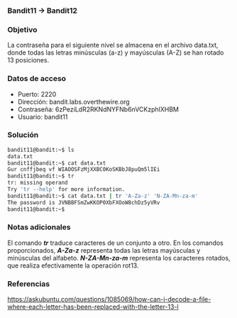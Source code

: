 ### Bandit11 -> Bandit12

### Objetivo
La contraseña para el siguiente nivel se almacena en el archivo data.txt, donde todas las letras minúsculas (a-z) y mayúsculas (A-Z) se han rotado 13 posiciones.
### Datos de acceso
- Puerto: 2220
- Dirección: bandit.labs.overthewire.org
- Contraseña: 6zPeziLdR2RKNdNYFNb6nVCKzphlXHBM
- Usuario: bandit11
### Solución

```bash
bandit11@bandit:~$ ls
data.txt
bandit11@bandit:~$ cat data.txt
Gur cnffjbeq vf WIAOOSFzMjXXBC0KoSKBbJ8puQm5lIEi
bandit11@bandit:~$ tr
tr: missing operand
Try 'tr --help' for more information.
bandit11@bandit:~$ cat data.txt | tr 'A-Za-z' 'N-ZA-Mn-za-m'
The password is JVNBBFSmZwKKOP0XbFXOoW8chDz5yVRv
bandit11@bandit:~$

```

### Notas adicionales
El comando _**tr**_ traduce caracteres de un conjunto a otro. En los comandos proporcionados, _**A-Za-z**_ representa todas las letras mayúsculas y minúsculas del alfabeto. _**N-ZA-Mn-za-m**_ representa los caracteres rotados, que realiza efectivamente la operación rot13.

### Referencias
https://askubuntu.com/questions/1085069/how-can-i-decode-a-file-where-each-letter-has-been-replaced-with-the-letter-13-l